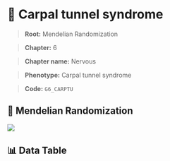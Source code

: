 # 🧪 Carpal tunnel syndrome

> **Root:** Mendelian Randomization

> **Chapter:** 6  

> **Chapter name:** Nervous

> **Phenotype:** Carpal tunnel syndrome  

> **Code:** `G6_CARPTU`

## 🧬 Mendelian Randomization  

<img src="/MR/Figures/Forward/G6_CARPTU.png"/>

## 📊 Data Table

<CsvTableMRF src="/public/MR/Data/Forward/G6_CARPTU.csv"/>
